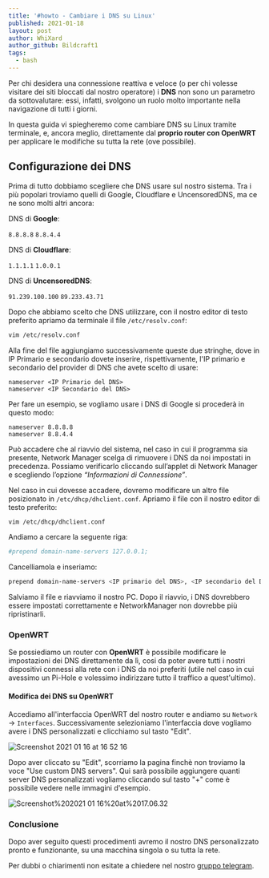 ```yaml
---
title: '#howto - Cambiare i DNS su Linux'
published: 2021-01-18
layout: post
author: WhiXard
author_github: Bildcraft1
tags:
  - bash
---
```

Per chi desidera una connessione reattiva e veloce (o per chi volesse visitare dei siti bloccati dal nostro operatore) i **DNS** non sono un parametro da sottovalutare: essi, infatti, svolgono un ruolo molto importante nella navigazione di tutti i giorni.

In questa guida vi spiegheremo come cambiare DNS su Linux tramite terminale, e, ancora meglio, direttamente dal **proprio router con OpenWRT** per applicare le modifiche su tutta la rete (ove possibile).

## Configurazione dei DNS

Prima di tutto dobbiamo scegliere che DNS usare sul nostro sistema. Tra i più popolari troviamo quelli di Google, Cloudflare e UncensoredDNS, ma ce ne sono molti altri ancora:

DNS di **Google**:

`8.8.8.8`
`8.8.4.4`

DNS di **Cloudflare**:

`1.1.1.1`
`1.0.0.1`

DNS di **UncensoredDNS**:

`91.239.100.100`
`89.233.43.71`

Dopo che abbiamo scelto che DNS utilizzare, con il nostro editor di testo preferito apriamo da terminale il file `/etc/resolv.conf`:

```bash
vim /etc/resolv.conf
```

Alla fine del file aggiungiamo successivamente queste due stringhe, dove in IP Primario e secondario dovete inserire, rispettivamente, l'IP primario e secondario del provider di DNS che avete scelto di usare:

```
nameserver <IP Primario del DNS>
nameserver <IP Secondario del DNS>
```

Per fare un esempio, se vogliamo usare i DNS di Google si procederà in questo modo:
```
nameserver 8.8.8.8
nameserver 8.8.4.4
```

Può accadere che al riavvio del sistema, nel caso in cui il programma sia presente, Network Manager scelga di rimuovere i DNS da noi impostati in precedenza. Possiamo verificarlo cliccando sull’applet di Network Manager e scegliendo l’opzione *“Informazioni di Connessione”*.

Nel caso in cui dovesse accadere, dovremo modificare un altro file posizionato in `/etc/dhcp/dhclient.conf`. Apriamo il file con il nostro editor di testo preferito:

```bash
vim /etc/dhcp/dhclient.conf
```

Andiamo a cercare la seguente riga:

```bash
#prepend domain-name-servers 127.0.0.1;
```

Cancelliamola e inseriamo:
```bash
prepend domain-name-servers <IP primario del DNS>, <IP secondario del DNS>;
```

Salviamo il file e riavviamo il nostro PC. Dopo il riavvio, i DNS dovrebbero essere impostati correttamente e NetworkManager non dovrebbe più ripristinarli.

### OpenWRT

Se possiediamo un router con **OpenWRT** è possibile modificare le impostazioni dei DNS direttamente da lì, cosi da poter avere tutti i nostri dispositivi connessi alla rete con i DNS da noi preferiti (utile nel caso in cui avessimo un Pi-Hole e volessimo indirizzare tutto il traffico a quest'ultimo).

#### Modifica dei DNS su OpenWRT

Accediamo all'interfaccia OpenWRT del nostro router e andiamo su `Network` -> `Interfaces`. Successivamente selezioniamo l'interfaccia dove vogliamo avere i DNS personalizzati e clicchiamo sul tasto "Edit".

![Screenshot 2021 01 16 at 16 52 16](storage/Screenshot_2021-01-16_at_16_52_16.png)

Dopo aver cliccato su "Edit", scorriamo la pagina finchè non troviamo la voce "Use custom DNS servers". Qui sarà possibile aggiungere quanti server DNS personalizzati vogliamo cliccando sul tasto "+" come è possibile vedere nelle immagini d'esempio.

![Screenshot%202021 01 16%20at%2017.06.32](storage/Screenshot%202021-01-16%20at%2017.06.32.png)

### Conclusione

Dopo aver seguito questi procedimenti avremo il nostro DNS personalizzato pronto e funzionante, su una macchina singola o su tutta la rete. 

Per dubbi o chiarimenti non esitate a chiedere nel nostro <a href="https://t.me/linuxpeople">gruppo telegram</a>.
